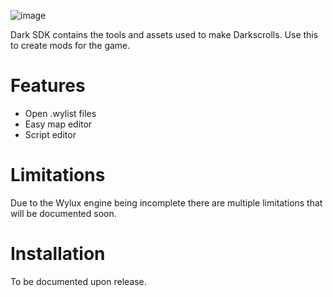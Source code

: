 ![image](https://user-images.githubusercontent.com/65312637/126396478-9b096c51-7521-4471-8ddb-48756a6b33cd.png)

Dark SDK contains the tools and assets used to make Darkscrolls. Use this to create mods for the game.

# Features

- Open .wylist files
- Easy map editor
- Script editor

# Limitations

Due to the Wylux engine being incomplete there are multiple limitations that will be documented soon.


# Installation

To be documented upon release.



